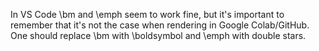 In VS Code \bm and \emph seem to work fine, but it's important to remember that it's not the case when rendering in Google Colab/GitHub. 
One should replace \bm with \boldsymbol and \emph with double stars.